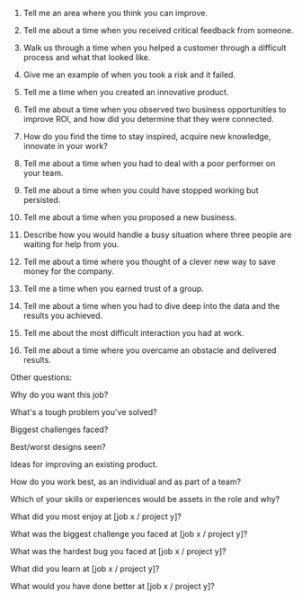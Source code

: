 1. Tell me an area where you think you can improve.

2. Tell me about a time when you received critical feedback from someone.

3. Walk us through a time when you helped a customer through a difficult process and what that looked like.

4. Give me an example of when you took a risk and it failed.

5. Tell me a time when you created an innovative product.

6. Tell me about a time when you observed two business opportunities to improve ROI, and how did you determine that they were connected.

7. How do you find the time to stay inspired, acquire new knowledge, innovate in your work?

8. Tell me about a time when you had to deal with a poor performer on your team.

9. Tell me about a time when you could have stopped working but persisted.

10. Tell me about a time when you proposed a new business.

11. Describe how you would handle a busy situation where three people are waiting for help from you.

12. Tell me about a time where you thought of a clever new way to save money for the company.

13. Tell me a time when you earned trust of a group.

14. Tell me about a time when you had to dive deep into the data and the results you achieved.

15. Tell me about the most difficult interaction you had at work.

16. Tell me about a time where you overcame an obstacle and delivered results.

Other questions:

Why do you want this job?

What's a tough problem you've solved?

Biggest challenges faced?

Best/worst designs seen?

Ideas for improving an existing product.

How do you work best, as an individual and as part of a team?

Which of your skills or experiences would be assets in the role and why?

What did you most enjoy at [job x / project y]?

What was the biggest challenge you faced at [job x / project y]?

What was the hardest bug you faced at [job x / project y]?

What did you learn at [job x / project y]?

What would you have done better at [job x / project y]?


